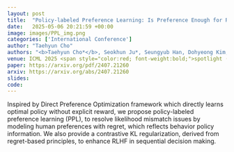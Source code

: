 ```yaml
---
layout: post
title:  "Policy-labeled Preference Learning: Is Preference Enough for RLHF?"
date:   2025-05-06 20:21:59 +00:00
image: images/PPL_img.png
categories: ['International Conference']
author: "Taehyun Cho"
authors: "<b>Taehyun Cho*</b>, Seokhun Ju*, Seungyub Han, Dohyeong Kim, Kyungjae Lee, Jungwoo Lee"
venue: ICML 2025 <span style="color:red; font-weight:bold;">spotlight (Top 2.6%)</span>
paper: https://arxiv.org/pdf/2407.21260
arxiv: https://arxiv.org/abs/2407.21260
slides: 
code: 
---
```

Inspired by Direct Preference Optimization framework which directly learns optimal policy without explicit reward, 
we propose policy-labeled preference learning (PPL), to resolve likelihood mismatch issues by modeling human preferences with regret, which reflects behavior policy information. 
We also provide a contrastive KL regularization, derived from regret-based principles, to enhance RLHF in sequential decision making.
